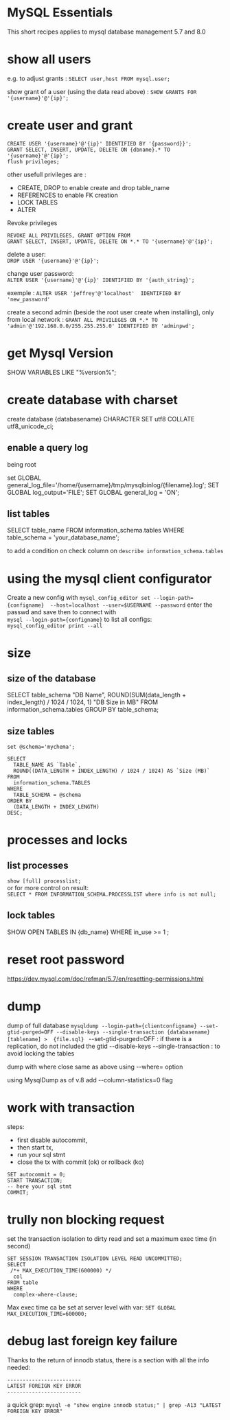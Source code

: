 # MySQL Essentials

This short recipes applies to mysql database management 5.7 and 8.0

# show all users
e.g. to adjust grants : `SELECT user,host FROM mysql.user;`

show grant of a user (using the data read above) : `SHOW GRANTS FOR '{username}'@'{ip}';`
 
# create user and grant
```
CREATE USER '{username}'@'{ip}' IDENTIFIED BY '{password}}';
GRANT SELECT, INSERT, UPDATE, DELETE ON {dbname}.* TO '{username}'@'{ip}';
flush privileges;
```

other usefull privileges are :
* CREATE, DROP to enable create and drop table_name
* REFERENCES to enable FK creation
* LOCK TABLES
* ALTER

Revoke privileges
```
REVOKE ALL PRIVILEGES, GRANT OPTION FROM 
GRANT SELECT, INSERT, UPDATE, DELETE ON *.* TO '{username}'@'{ip}';
```

delete a user:  
`DROP USER '{username}'@'{ip}';`

change user password:  
`ALTER USER '{username}'@'{ip}' IDENTIFIED BY '{auth_string}';`

exemple : `ALTER USER 'jeffrey'@'localhost'  IDENTIFIED BY 'new_password'`

create a second admin (beside the root user create when installing), only from local network :
`GRANT ALL PRIVILEGES ON *.* TO 'admin'@'192.168.0.0/255.255.255.0' IDENTIFIED BY 'adminpwd';`

# get Mysql Version
SHOW VARIABLES LIKE "%version%";

# create database with charset

create database {databasename} CHARACTER SET utf8 COLLATE utf8_unicode_ci;

## enable a query log
being root 

set GLOBAL general_log_file='/home/{username}/tmp/mysqlbinlog/{filename}.log';
SET GLOBAL log_output='FILE';
SET GLOBAL general_log = 'ON';

## list tables
SELECT table_name FROM information_schema.tables
WHERE table_schema = 'your_database_name';

to add a condition on check column on  `describe information_schema.tables`


# using the mysql client configurator
Create a new config with
`mysql_config_editor set --login-path={configname}  --host=localhost --user=$USERNAME --password`
enter the passwd and save
then to connect with  
`mysql --login-path={configname}`
to list all configs:  
`mysql_config_editor print --all`
   
# size
## size of the database
SELECT table_schema "DB Name",
        ROUND(SUM(data_length + index_length) / 1024 / 1024, 1) "DB Size in MB" 
FROM information_schema.tables 
GROUP BY table_schema; 

## size tables
```
set @schema='mychema';

SELECT
  TABLE_NAME AS `Table`,
  ROUND((DATA_LENGTH + INDEX_LENGTH) / 1024 / 1024) AS `Size (MB)`
FROM
  information_schema.TABLES
WHERE
  TABLE_SCHEMA = @schema
ORDER BY
  (DATA_LENGTH + INDEX_LENGTH)
DESC;
```

# processes and locks

## list processes

`show [full] processlist;`   
or for more control on result:  
`SELECT * FROM INFORMATION_SCHEMA.PROCESSLIST where info is not null;`  

## lock tables

SHOW OPEN TABLES IN {db_name} WHERE in_use >= 1 ;

# reset root password
https://dev.mysql.com/doc/refman/5.7/en/resetting-permissions.html

# dump 
dump of full database
`mysqldump --login-path={clientconfigname} --set-gtid-purged=OFF --disable-keys --single-transaction {databasename} [tablename] >  {file.sql} `
--set-gtid-purged=OFF : if there is a replication, do not included the gtid
--disable-keys --single-transaction : to avoid locking the tables

dump with where close
same as above using --where= option

using MysqlDump as of v.8 add  --column-statistics=0 flag


# work with transaction
steps:  
- first disable autocommit,
- then start tx, 
- run your sql stmt
- close the tx with commit (ok) or rollback (ko)
```
SET autocommit = 0;
START TRANSACTION;
-- here your sql stmt
COMMIT;
```
# trully non blocking request

set the transaction isolation to dirty read and set a maximum exec time (in second)
```
SET SESSION TRANSACTION ISOLATION LEVEL READ UNCOMMITTED;
SELECT 
 /*+ MAX_EXECUTION_TIME(600000) */
  col
FROM table
WHERE
  complex-where-clause;
```
Max exec time ca be set at server level with var:
`SET GLOBAL MAX_EXECUTION_TIME=600000; `


# debug last foreign key failure
Thanks to the return of innodb status, there is a section with all the info needed:
```
------------------------
LATEST FOREIGN KEY ERROR
------------------------
```
a quick grep: `mysql -e "show engine innodb status;" | grep -A13 "LATEST FOREIGN KEY ERROR"`


